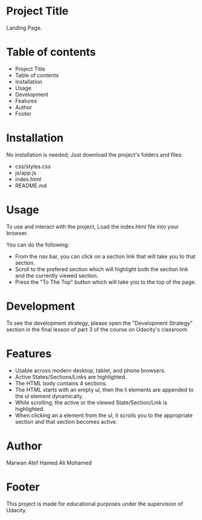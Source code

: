 # Project Title

Landing Page.

# Table of contents

- Project Title
- Table of contents
- Installation
- Usage
- Development
- Features
- Author
- Footer

# Installation

No installation is needed; Just download the project's folders and files:
- css/styles.css
- js/app.js
- index.html
- README.md

# Usage

To use and interact with the project, Load the index.html file into your browser.

You can do the following:
- From the nav bar, you can click on a section link that will take you to that section.
- Scroll to the prefered section which will highlight both the section link and the currently viewed section.
- Press the "To The Top" button which will take you to the top of the page. 

# Development

To see the development strategy, please open the "Development Strategy" section in the final lesson of part 3 of the course on Udacity's classroom.

# Features

- Usable across modern desktop, tablet, and phone browsers.
- Active States/Sections/Links are highlighted.
- The HTML body contains 4 sections.
- The HTML starts with an empty ul, then the li elements are appended to the ul element dynamically.
- While scrolling, the active or the viewed State/Section/Link is highlighted.
- When clicking an a element from the ul, it scrolls you to the appropriate section and that section becomes active.

# Author

Marwan Atef Hamed Ali Mohamed

# Footer

This project is made for educational purposes under the supervision of Udacity.